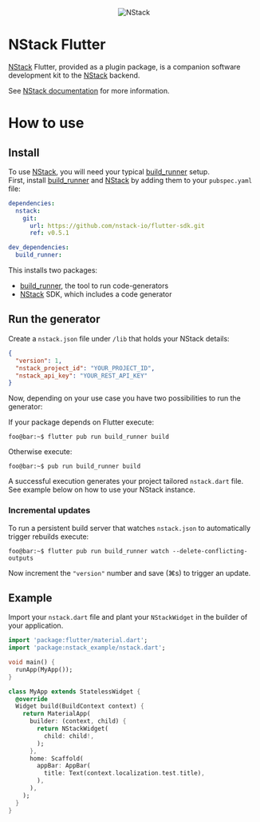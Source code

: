 <p align="center">
<img src="https://avatars0.githubusercontent.com/u/52704796" alt="NStack"/>
</p>

# NStack Flutter

[NStack] Flutter, provided as a plugin package, is a companion software development kit to the [NStack] backend.

See [NStack documentation](https://nstack-io.github.io/docs/docs/guides/flutter/flutter.html) for more information.

# How to use

## Install

To use [NStack], you will need your typical [build_runner] setup.\
First, install [build_runner] and [NStack] by adding them to your `pubspec.yaml` file:

```yaml
dependencies:
  nstack:
    git:
      url: https://github.com/nstack-io/flutter-sdk.git
      ref: v0.5.1

dev_dependencies:
  build_runner:
```

This installs two packages:

- [build_runner], the tool to run code-generators
- [NStack] SDK, which includes a code generator

## Run the generator

Create a `nstack.json` file under `/lib` that holds your NStack details:

```json
{
  "version": 1,
  "nstack_project_id": "YOUR_PROJECT_ID",
  "nstack_api_key": "YOUR_REST_API_KEY"
}
```

Now, depending on your use case you have two possibilities to run the generator:

If your package depends on Flutter execute:
```console
foo@bar:~$ flutter pub run build_runner build
```
Otherwise execute:
```console
foo@bar:~$ pub run build_runner build
```

A successful execution generates your project tailored `nstack.dart` file.\
See example below on how to use your NStack instance.

### Incremental updates
To run a persistent build server that watches `nstack.json` to automatically trigger rebuilds execute:

```console
foo@bar:~$ flutter pub run build_runner watch --delete-conflicting-outputs
``` 

Now increment the `"version"` number and save (⌘s) to trigger an update.


## Example

Import your `nstack.dart` file and plant your `NStackWidget` in the builder of your application.

```dart
import 'package:flutter/material.dart';
import 'package:nstack_example/nstack.dart';

void main() {
  runApp(MyApp());
}

class MyApp extends StatelessWidget {
  @override
  Widget build(BuildContext context) {
    return MaterialApp(
      builder: (context, child) {
        return NStackWidget(
          child: child!,
        );
      },
      home: Scaffold(
        appBar: AppBar(
          title: Text(context.localization.test.title),
        ),
      ),
    );
  }
}
```

[build_runner]: https://pub.dev/packages/build_runner
[NStack]: https://nstack.io
[AppOpen]: https://nstack-io.github.io/docs/docs/app-open.html
